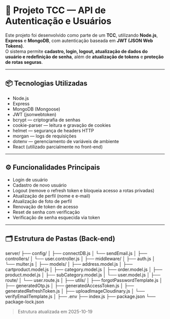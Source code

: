 # 🧠 Projeto TCC — API de Autenticação e Usuários

Este projeto foi desenvolvido como parte de um **TCC**, utilizando **Node.js**, **Express** e **MongoDB**, com autenticação baseada em **JWT (JSON Web Tokens)**.  
O sistema permite **cadastro, login, logout, atualização de dados do usuário e redefinição de senha**, além de **atualização de tokens** e **proteção de rotas seguras**.

---

## 📦 Tecnologias Utilizadas

- Node.js
- Express
- MongoDB (Mongoose)
- JWT (jsonwebtoken)
- bcrypt — criptografia de senhas  
- cookie-parser — leitura e gravação de cookies  
- helmet — segurança de headers HTTP  
- morgan — logs de requisições  
- dotenv — gerenciamento de variáveis de ambiente  
- React (utilizado parcialmente no front-end)

---

## ⚙️ Funcionalidades Principais

- Login de usuário
- Cadastro de novo usuário
- Logout (remove o refresh token e bloqueia acesso a rotas privadas)
- Atualização de perfil (nome e e-mail)
- Atualização de foto de perfil
- Renovação de token de acesso
- Reset de senha com verificação
- Verificação de senha esquecida via token

---

## 🗂️ Estrutura de Pastas (Back-end)

server/
├── config/
│ ├── connectDB.js
│ └── sendEmail.js
│
├── controllers/
│ └── user.controller.js
│
├── middleware/
│ ├── auth.js
│ └── multer.js
│
├── models/
│ ├── address.model.js
│ ├── cartproduct.model.js
│ ├── category.model.js
│ ├── order.model.js
│ ├── product.model.js
│ ├── subCategory.model.js
│ └── user.model.js
│
├── route/
│ └── user.route.js
│
├── utils/
│ ├── forgotPasswordTemplate.js
│ ├── generatedOtp.js
│ ├── generatedAccessToken.js
│ ├── generatedRefreshToken.js
│ ├── uploadImageCloudinary.js
│ └── verifyEmailTemplate.js
│
├── .env
├── index.js
├── package.json
└── package-lock.json





> Estrutura atualizada em 2025-10-19